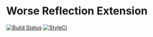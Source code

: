 Worse Reflection Extension
==================

[![Build Status](https://travis-ci.org/phpactor/worse-reflection-extension.svg?branch=master)](https://travis-ci.org/phpactor/worse-reflection-extension)
[![StyleCI](https://styleci.io/repos/<repo-id>/shield)](https://styleci.io/repos/<repo-id>)
